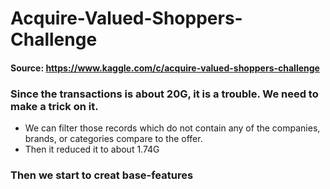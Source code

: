 # Acquire-Valued-Shoppers-Challenge
#### Source: https://www.kaggle.com/c/acquire-valued-shoppers-challenge
### Since the transactions is about 20G, it is a trouble. We need to make a trick on it.
* We can filter those records which do not contain any of the companies, brands, or categories compare to the offer.
* Then it reduced it to about 1.74G
### Then we start to creat base-features
